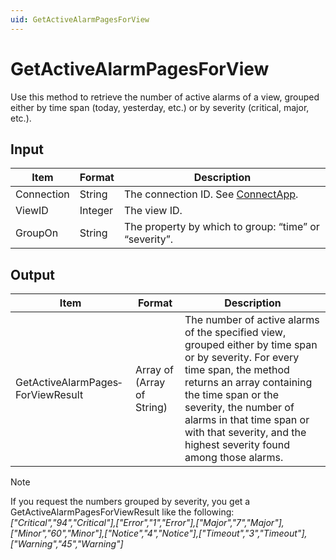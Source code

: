 ```yaml
---
uid: GetActiveAlarmPagesForView
---
```


# GetActiveAlarmPagesForView

Use this method to retrieve the number of active alarms of a view, grouped either by time span (today, yesterday, etc.) or by severity (critical, major, etc.).

## Input

| Item       | Format  | Description                                           |
|------------|---------|-------------------------------------------------------|
| Connection | String  | The connection ID. See [ConnectApp](xref:ConnectApp). |
| ViewID     | Integer | The view ID.                                          |
| GroupOn    | String  | The property by which to group: “time” or “severity”. |

## Output

| Item | Format | Description |
|--|--|--|
| GetActiveAlarmPages­ForViewResult | Array of (Array of String) | The number of active alarms of the specified view, grouped either by time span or by severity. For every time span, the method returns an array containing the time span or the severity, the number of alarms in that time span or with that severity, and the highest severity found among those alarms. |

> [!NOTE]
> If you request the numbers grouped by severity, you get a GetActiveAlarmPagesForViewResult like the following:<br> *\["Critical","94","Critical"\],\["Error","1","Error"\],\["Major","7","Major"\],\["Minor","60","Minor"\],\["Notice","4","Notice"\],\["Timeout","3","Timeout"\], \["Warning","45","Warning"\]*
